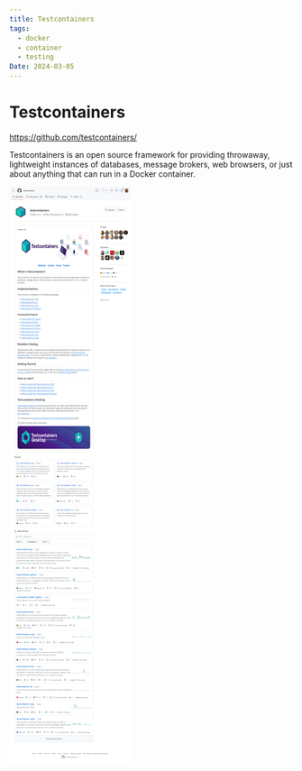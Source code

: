 ```yaml
---
title: Testcontainers
tags:
  - docker
  - container
  - testing
Date: 2024-03-05
---
```


# Testcontainers
https://github.com/testcontainers/

Testcontainers is an open source framework for providing throwaway, lightweight instances of databases, message brokers, web browsers, or just about anything that can run in a Docker container.

![](../_asset/2024-03-01_Testcontainers_image_1.png)